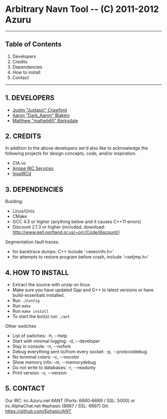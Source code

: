 Arbitrary Navn Tool -- (C) 2011-2012 Azuru
============================================================
------------------------------------------------------------

## Table of Contents
1.   Developers
2.   Credits
3.   Dependencies
4.   How to install
5.   Contact

------------------------------------------------------------

## 1. DEVELOPERS
+ [Justin "Justasic" Crawford](https://github.com/Justasic)
+ [Aaron "Dark_Aaron" Blakely](https://github.com/ablakely)
+ [Matthew "mattwb65" Barksdale](https://github.com/mattwb65)

## 2. CREDITS
In addition to the above developers we'd also like to acknowledge the
following
projects for design concepts, code, and/or inspiration.

+ CIA.vc
+ [Anope IRC Services](http://anope.org)
+ [InspIRCd](http://inspircd.org)

## 3. DEPENDENCIES
Building:
  - Linux/Unix
  - CMake
  - GCC 4.5 or higher (anything below and it causes C++11 errors)
  - Discount 2.1.3 or higher (included, download:
http://www.pell.portland.or.us/~orc/Code/discount/)

Segmentation fault traces:
  - for backtrace dumps: C++ include '\<execinfo.h\>'
  - for attempts to restore program before crash, include '\<setjmp.h\>'

## 4. HOW TO INSTALL
- Extract the source with unzip on linux.
- Make sure you have updated Gpp and G++ to latest versions or have
build-essentials installed.
- Run `./Config`
- Run `make`
- Run `make install`
- To start the bot(s) run `./ant`

Other switches
 - List of switches: -h, --help
 - Start with minimal logging: -d, --developer
 - Stay in console: -n, --nofork
 - Debug everything sent to/from every socket: -p, --protocoldebug
 - No terminal colors: -c, --nocolor
 - Show memory info: -m, --memorydebug
 - Do not write to databases: -r, --readonly
 - Print version: -v, --version

## 5. CONTACT
Our IRC: irc.Azuru.net #ANT (Ports: 6660-6669 / SSL: 5000)  or irc.AlphaChat.net #ephasic (6667 / SSL: 6697)
Git: https://github.com/Ephasic/ANT
